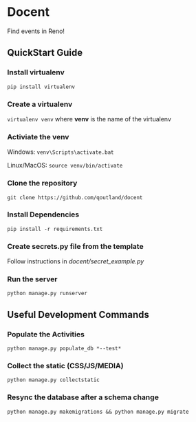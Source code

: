 # Docent
Find events in Reno!

## QuickStart Guide

### Install virtualenv
```pip install virtualenv```

### Create a virtualenv
```virtualenv venv``` where **venv** is the name of the virtualenv

### Activiate the venv
Windows: ```venv\Scripts\activate.bat```

Linux/MacOS: ```source venv/bin/activate```


### Clone the repository
```git clone https://github.com/qoutland/docent```

### Install Dependencies
```pip install -r requirements.txt```

### Create secrets.py file from the template
Follow instructions in *docent/secret_example.py*

### Run the server
```
python manage.py runserver
```

## Useful Development Commands

### Populate the Activities
```
python manage.py populate_db *--test*
```

### Collect the static (CSS/JS/MEDIA)
```
python manage.py collectstatic
```

### Resync the database after a schema change
```
python manage.py makemigrations && python manage.py migrate
```

